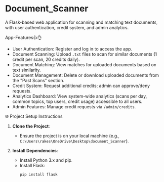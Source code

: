 # Document_Scanner
A Flask-based web application for scanning and matching text documents, with user authentication, credit system, and admin analytics.



App-Features👍👌
- User Authentication: Register and log in to access the app.
- Document Scanning: Upload `.txt` files to scan for similar documents (1 credit per scan, 20 credits daily).
- Document Matching: View matches for uploaded documents based on text similarity.
- Document Management: Delete or download uploaded documents from the "Past Scans" section.
- Credit System: Request additional credits; admin can approve/deny requests.
- Analytics Dashboard: View system-wide analytics (scans per day, common topics, top users, credit usage) accessible to all users.
- Admin Features: Manage credit requests via `/admin/credits`.


🌐 Project Setup Instructions
1. **Clone the Project**:
   - Ensure the project is on your local machine (e.g., `C:\Users\rakes\OneDrive\Desktop\document_Scanner`).

2. **Install Dependencies**:
   - Install Python 3.x and pip.
   - Install Flask:
     ```bash
     pip install flask

     

     
